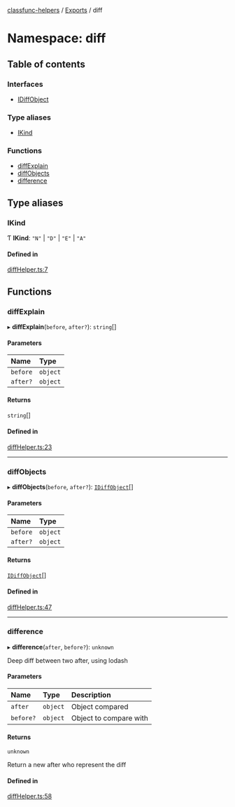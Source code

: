 [classfunc-helpers](../README.md) / [Exports](../modules.md) / diff

# Namespace: diff

## Table of contents

### Interfaces

- [IDiffObject](../interfaces/diff.IDiffObject.md)

### Type aliases

- [IKind](diff.md#ikind)

### Functions

- [diffExplain](diff.md#diffexplain)
- [diffObjects](diff.md#diffobjects)
- [difference](diff.md#difference)

## Type aliases

### IKind

Ƭ **IKind**: ``"N"`` \| ``"D"`` \| ``"E"`` \| ``"A"``

#### Defined in

[diffHelper.ts:7](https://github.com/ClassFunc/classfunc-helpers/blob/fbad8eb/src/diffHelper.ts#L7)

## Functions

### diffExplain

▸ **diffExplain**(`before`, `after?`): `string`[]

#### Parameters

| Name | Type |
| :------ | :------ |
| `before` | `object` |
| `after?` | `object` |

#### Returns

`string`[]

#### Defined in

[diffHelper.ts:23](https://github.com/ClassFunc/classfunc-helpers/blob/fbad8eb/src/diffHelper.ts#L23)

___

### diffObjects

▸ **diffObjects**(`before`, `after?`): [`IDiffObject`](../interfaces/diff.IDiffObject.md)[]

#### Parameters

| Name | Type |
| :------ | :------ |
| `before` | `object` |
| `after?` | `object` |

#### Returns

[`IDiffObject`](../interfaces/diff.IDiffObject.md)[]

#### Defined in

[diffHelper.ts:47](https://github.com/ClassFunc/classfunc-helpers/blob/fbad8eb/src/diffHelper.ts#L47)

___

### difference

▸ **difference**(`after`, `before?`): `unknown`

Deep diff between two after, using lodash

#### Parameters

| Name | Type | Description |
| :------ | :------ | :------ |
| `after` | `object` | Object compared |
| `before?` | `object` | Object to compare with |

#### Returns

`unknown`

Return a new after who represent the diff

#### Defined in

[diffHelper.ts:58](https://github.com/ClassFunc/classfunc-helpers/blob/fbad8eb/src/diffHelper.ts#L58)
